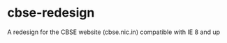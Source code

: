 cbse-redesign
=============

A redesign for the CBSE website (cbse.nic.in) compatible with IE 8 and up

